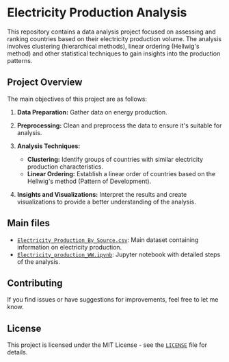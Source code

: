 # Electricity Production Analysis

This repository contains a data analysis project focused on assessing and ranking countries based on their electricity production volume. The analysis involves clustering (hierarchical methods), linear ordering (Hellwig's method) and other statistical techniques to gain insights into the production patterns.

## Project Overview

The main objectives of this project are as follows:

1. **Data Preparation:** Gather data on energy production.

2. **Preprocessing:** Clean and preprocess the data to ensure it's suitable for analysis.

3. **Analysis Techniques:**
   - **Clustering:** Identify groups of countries with similar electricity production characteristics.
   - **Linear Ordering:** Establish a linear order of countries based on the Hellwig's method (Pattern of Development).

4. **Insights and Visualizations:** Interpret the results and create visualizations to provide a better understanding of the analysis.

## Main files

- [`Electricity_Production_By_Source.csv`](electricity_production_Python/Electricity_Production_By_Source.csv): Main dataset containing information on electricity production.
- [`Electricity_production_WW.ipynb`](electricity_production_Python/Electricity_production_WW.ipynb): Jupyter notebook with detailed steps of the analysis.

## Contributing
If you find issues or have suggestions for improvements, feel free to let me know.

## License
This project is licensed under the MIT License - see the [`LICENSE`](electricity_production_Python/LICENSE) file for details.
   
